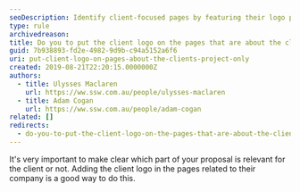 ```yaml
---
seoDescription: Identify client-focused pages by featuring their logo prominently to clarify relevance and streamline proposal navigation.
type: rule
archivedreason:
title: Do you to put the client logo on the pages that are about the client's project only?
guid: 7b938893-fd2e-4982-9d9b-c94a5152a6f6
uri: put-client-logo-on-pages-about-the-clients-project-only
created: 2019-08-21T22:20:15.0000000Z
authors:
  - title: Ulysses Maclaren
    url: https://ww.ssw.com.au/people/ulysses-maclaren
  - title: Adam Cogan
    url: https://ww.ssw.com.au/people/adam-cogan
related: []
redirects:
  - do-you-to-put-the-client-logo-on-the-pages-that-are-about-the-clients-project-only
---
```


It's very important to make clear which part of your proposal is relevant for the client or not. Adding the client logo in the pages related to their company is a good way to do this.

<!--endintro-->
